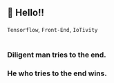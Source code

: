 ## 👋 Hello!!<br />
`Tensorflow`, `Front-End`, `IoTivity`
<br />
<br />
### Diligent man tries to the end.
### He who tries to the end wins.
